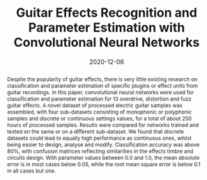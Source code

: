 ---
layout          : default-publication
title           : "Guitar Effects Recognition and Parameter Estimation with Convolutional Neural Networks"
collection      : publications
permalink       : /publications/2020-12-06-comunita2020guitarfx

abstract        : "Despite the popularity of guitar effects, there is very little existing research on classification and parameter estimation of specific plugins or effect units from guitar recordings. In this paper, convolutional neural networks were used for classification and parameter estimation for 13 overdrive, distortion and fuzz guitar effects. A novel dataset of processed electric guitar samples was assembled, with four sub-datasets consisting of monophonic or polyphonic samples and discrete or continuous settings values, for a total of about 250 hours of processed samples. Results were compared for networks trained and tested on the same or on a different sub-dataset. We found that discrete datasets could lead to equally high performance as continuous ones, whilst being easier to design, analyse and modify. Classification accuracy was above 80%, with confusion matrices reflecting similarities in the effects timbre and circuits design. With parameter values between 0.0 and 1.0, the mean absolute error is in most cases below 0.05, while the root mean square error is below 0.1 in all cases but one."

date            : 2020-12-06
venue           : 'arXiv preprint arXiv:2012.03216'
paperurl        : '/files/comunita2020guitarfx-paper.pdf'
image           : 
imagewidth      : 80.0
poster          : 
presentation    : 
code            : 'https://github.com/mcomunita/gfx_classifier'
codename        : 'https://github.com/mcomunita/gfx_classifier'
data            : 'https://zenodo.org/search?page=1&size=20&q=GUITAR-FX-DIST'
dataname        : 'GUITAR-FX-DIST'
webpage         : 'https://mcomunita.github.io/gfx-classifier_page/'
webpagename     : 'https://mcomunita.github.io/gfx-classifier_page/'
categories      :  
citation        : 'Comunità, M., Stowell, D., Reiss, J. D. <b>"Guitar Effects Recognition and Parameter Estimation with Convolutional Neural Networks"</b> - <i>arXiv preprint arXiv:2012.03216</i>'
author_profile  : true
---